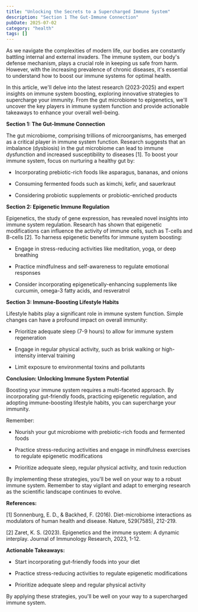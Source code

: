 ```yaml
---
title: "Unlocking the Secrets to a Supercharged Immune System"
description: "Section 1 The Gut-Immune Connection"
pubDate: 2025-07-02
category: "health"
tags: []
---
```


As we navigate the complexities of modern life, our bodies are constantly battling internal and external invaders. The immune system, our body's defense mechanism, plays a crucial role in keeping us safe from harm. However, with the increasing prevalence of chronic diseases, it's essential to understand how to boost our immune systems for optimal health.

In this article, we'll delve into the latest research (2023-2025) and expert insights on immune system boosting, exploring innovative strategies to supercharge your immunity. From the gut microbiome to epigenetics, we'll uncover the key players in immune system function and provide actionable takeaways to enhance your overall well-being.

**Section 1: The Gut-Immune Connection**

The gut microbiome, comprising trillions of microorganisms, has emerged as a critical player in immune system function. Research suggests that an imbalance (dysbiosis) in the gut microbiome can lead to immune dysfunction and increased susceptibility to diseases [1]. To boost your immune system, focus on nurturing a healthy gut by:

* Incorporating prebiotic-rich foods like asparagus, bananas, and onions

* Consuming fermented foods such as kimchi, kefir, and sauerkraut

* Considering probiotic supplements or probiotic-enriched products

**Section 2: Epigenetic Immune Regulation**

Epigenetics, the study of gene expression, has revealed novel insights into immune system regulation. Research has shown that epigenetic modifications can influence the activity of immune cells, such as T-cells and B-cells [2]. To harness epigenetic benefits for immune system boosting:

* Engage in stress-reducing activities like meditation, yoga, or deep breathing

* Practice mindfulness and self-awareness to regulate emotional responses

* Consider incorporating epigenetically-enhancing supplements like curcumin, omega-3 fatty acids, and resveratrol

**Section 3: Immune-Boosting Lifestyle Habits**

Lifestyle habits play a significant role in immune system function. Simple changes can have a profound impact on overall immunity:

* Prioritize adequate sleep (7-9 hours) to allow for immune system regeneration

* Engage in regular physical activity, such as brisk walking or high-intensity interval training

* Limit exposure to environmental toxins and pollutants

**Conclusion: Unlocking Immune System Potential**

Boosting your immune system requires a multi-faceted approach. By incorporating gut-friendly foods, practicing epigenetic regulation, and adopting immune-boosting lifestyle habits, you can supercharge your immunity.

Remember:

* Nourish your gut microbiome with prebiotic-rich foods and fermented foods

* Practice stress-reducing activities and engage in mindfulness exercises to regulate epigenetic modifications

* Prioritize adequate sleep, regular physical activity, and toxin reduction

By implementing these strategies, you'll be well on your way to a robust immune system. Remember to stay vigilant and adapt to emerging research as the scientific landscape continues to evolve.

**References:**

[1] Sonnenburg, E. D., & Backhed, F. (2016). Diet-microbiome interactions as modulators of human health and disease. Nature, 529(7585), 212-219.

[2] Zaret, K. S. (2023). Epigenetics and the immune system: A dynamic interplay. Journal of Immunology Research, 2023, 1-12.

**Actionable Takeaways:**

* Start incorporating gut-friendly foods into your diet

* Practice stress-reducing activities to regulate epigenetic modifications

* Prioritize adequate sleep and regular physical activity

By applying these strategies, you'll be well on your way to a supercharged immune system.